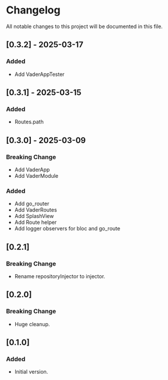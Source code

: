 # Changelog

All notable changes to this project will be documented in this file.


<!-- ## [Unreleased] - 2025-02-26 -->

## [0.3.2] - 2025-03-17
### Added
- Add VaderAppTester
  

## [0.3.1] - 2025-03-15
### Added
- Routes.path


## [0.3.0] - 2025-03-09
### Breaking Change
- Add VaderApp
- Add VaderModule
  
  
### Added
- Add go_router
- Add VaderRoutes
- Add SplashView
- Add Route helper 
- Add logger observers for bloc and go_route
  

## [0.2.1]
### Breaking Change
- Rename repositoryInjector to injector.
  

## [0.2.0]
### Breaking Change
- Huge cleanup.


## [0.1.0]
### Added
- Initial version.
